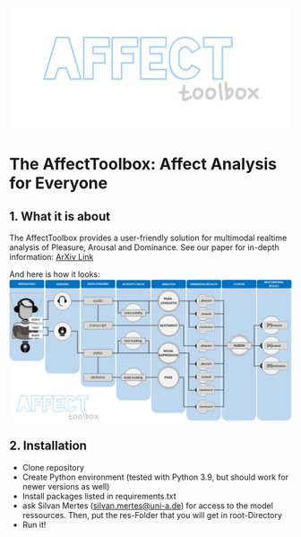 ![AffectToolbox](/AffectToolbox.png)
# The AffectToolbox: Affect Analysis for Everyone
## **1. What it is about**
The AffectToolbox provides a user-friendly solution for multimodal realtime analysis of Pleasure, Arousal and Dominance. See our paper for in-depth information: 
[ArXiv Link](https://arxiv.org/pdf/2402.15195)

And here is how it looks:
![System Scheme](/System.png)

## **2. Installation**
- Clone repository
- Create Python environment (tested with Python 3.9, but should work for newer versions as well)
- Install packages listed in requirements.txt
- ask Silvan Mertes (silvan.mertes@uni-a.de) for access to the model ressources. Then, put the res-Folder that you will get in root-Directory
- Run it!


